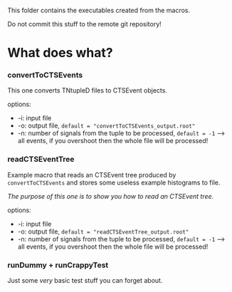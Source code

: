 This folder contains the executables created from the macros.

Do not commit this stuff to the remote git repository!

# What does what?

### convertToCTSEvents

This one converts TNtupleD files to CTSEvent objects.

options:

* -i: input file
* -o: output file, `default = "convertToCTSEvents_output.root"`
* -n: number of signals from the tuple to be processed, `default = -1` --> all events, if you overshoot then the whole file will be processed!


### readCTSEventTree

Example macro that reads an CTSEvent tree produced by `convertToCTSEvents` and stores some useless example histograms to file.

*The purpose of this one is to show you how to read an CTSEvent tree.*

options:

* -i: input file
* -o: output file, `default = "readCTSEventTree_output.root"`
* -n: number of signals from the tuple to be processed, `default = -1` --> all events, if you overshoot then the whole file will be processed!


### runDummy + runCrappyTest

Just some *very* basic test stuff you can forget about.